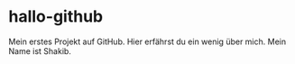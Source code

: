 # hallo-github
Mein erstes Projekt auf GitHub. Hier erfährst du ein wenig über mich. 
Mein Name ist Shakib. 
